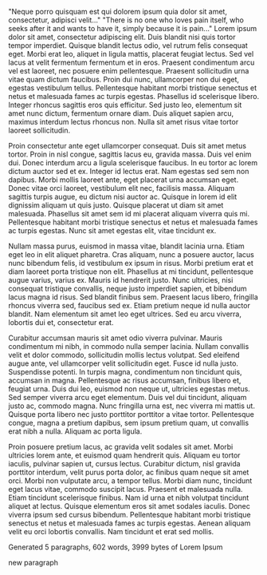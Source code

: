 "Neque porro quisquam est qui dolorem ipsum quia dolor sit amet, consectetur, adipisci velit..."
"There is no one who loves pain itself, who seeks after it and wants to have it, simply because it is pain..."
Lorem ipsum dolor sit amet, consectetur adipiscing elit. Duis blandit nisi quis tortor tempor imperdiet. Quisque blandit lectus odio, vel rutrum felis consequat eget. Morbi erat leo, aliquet in ligula mattis, placerat feugiat lectus. Sed vel lacus at velit fermentum fermentum et in eros. Praesent condimentum arcu vel est laoreet, nec posuere enim pellentesque. Praesent sollicitudin urna vitae quam dictum faucibus. Proin dui nunc, ullamcorper non dui eget, egestas vestibulum tellus. Pellentesque habitant morbi tristique senectus et netus et malesuada fames ac turpis egestas. Phasellus id scelerisque libero. Integer rhoncus sagittis eros quis efficitur. Sed justo leo, elementum sit amet nunc dictum, fermentum ornare diam. Duis aliquet sapien arcu, maximus interdum lectus rhoncus non. Nulla sit amet risus vitae tortor laoreet sollicitudin.

Proin consectetur ante eget ullamcorper consequat. Duis sit amet metus tortor. Proin in nisl congue, sagittis lacus eu, gravida massa. Duis vel enim dui. Donec interdum arcu a ligula scelerisque faucibus. In eu tortor ac lorem dictum auctor sed et ex. Integer id lectus erat. Nam egestas sed sem non dapibus. Morbi mollis laoreet ante, eget placerat urna accumsan eget. Donec vitae orci laoreet, vestibulum elit nec, facilisis massa. Aliquam sagittis turpis augue, eu dictum nisi auctor ac. Quisque in lorem id elit dignissim aliquam ut quis justo. Quisque placerat ut diam sit amet malesuada. Phasellus sit amet sem id mi placerat aliquam viverra quis mi. Pellentesque habitant morbi tristique senectus et netus et malesuada fames ac turpis egestas. Nunc sit amet egestas elit, vitae tincidunt ex.

Nullam massa purus, euismod in massa vitae, blandit lacinia urna. Etiam eget leo in elit aliquet pharetra. Cras aliquam, nunc a posuere auctor, lacus nunc bibendum felis, id vestibulum ex ipsum in risus. Morbi pretium erat et diam laoreet porta tristique non elit. Phasellus at mi tincidunt, pellentesque augue varius, varius ex. Mauris id hendrerit justo. Nunc ultricies, nisi consequat tristique convallis, neque justo imperdiet sapien, et bibendum lacus magna id risus. Sed blandit finibus sem. Praesent lacus libero, fringilla rhoncus viverra sed, faucibus sed ex. Etiam pretium neque id nulla auctor blandit. Nam elementum sit amet leo eget ultrices. Sed eu arcu viverra, lobortis dui et, consectetur erat.

Curabitur accumsan mauris sit amet odio viverra pulvinar. Mauris condimentum mi nibh, in commodo nulla semper lacinia. Nullam convallis velit et dolor commodo, sollicitudin mollis lectus volutpat. Sed eleifend augue ante, vel ullamcorper velit sollicitudin eget. Fusce id nulla justo. Suspendisse potenti. In turpis magna, condimentum non tincidunt quis, accumsan in magna. Pellentesque ac risus accumsan, finibus libero et, feugiat urna. Duis dui leo, euismod non neque ut, ultricies egestas metus. Sed semper viverra arcu eget elementum. Duis vel dui tincidunt, aliquam justo ac, commodo magna. Nunc fringilla urna est, nec viverra mi mattis ut. Quisque porta libero nec justo porttitor porttitor a vitae tortor. Pellentesque congue, magna a pretium dapibus, sem ipsum pretium quam, ut convallis erat nibh a nulla. Aliquam ac porta ligula.

Proin posuere pretium lacus, ac gravida velit sodales sit amet. Morbi ultricies lorem ante, et euismod quam hendrerit quis. Aliquam eu tortor iaculis, pulvinar sapien ut, cursus lectus. Curabitur dictum, nisl gravida porttitor interdum, velit purus porta dolor, ac finibus quam neque sit amet orci. Morbi non vulputate arcu, a tempor tellus. Morbi diam nunc, tincidunt eget lacus vitae, commodo suscipit lacus. Praesent et malesuada nulla. Etiam tincidunt scelerisque finibus. Nam id urna et nibh volutpat tincidunt aliquet at lectus. Quisque elementum eros sit amet sodales iaculis. Donec viverra ipsum sed cursus bibendum. Pellentesque habitant morbi tristique senectus et netus et malesuada fames ac turpis egestas. Aenean aliquam velit eu orci lobortis convallis. Nam tincidunt et erat sed mollis.

Generated 5 paragraphs, 602 words, 3999 bytes of Lorem Ipsum

new paragraph